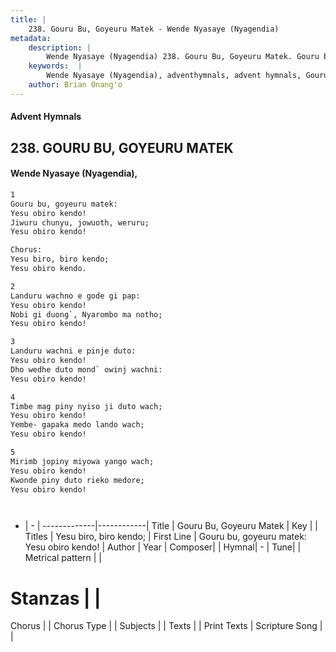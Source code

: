 ```yaml
---
title: |
    238. Gouru Bu, Goyeuru Matek - Wende Nyasaye (Nyagendia)
metadata:
    description: |
        Wende Nyasaye (Nyagendia) 238. Gouru Bu, Goyeuru Matek. Gouru bu, goyeuru matek: Yesu obiro kendo! Jiwuru chunyu, jowuoth, weruru; Yesu obiro kendo!  Chorus: Yesu biro, biro kendo; Yesu obiro kendo.  
    keywords:  |
        Wende Nyasaye (Nyagendia), adventhymnals, advent hymnals, Gouru Bu, Goyeuru Matek, Gouru bu, goyeuru matek: Yesu obiro kendo!. Yesu biro, biro kendo;
    author: Brian Onang'o
---
```


#### Advent Hymnals
## 238. GOURU BU, GOYEURU MATEK
####  Wende Nyasaye (Nyagendia),

```txt
1
Gouru bu, goyeuru matek:
Yesu obiro kendo!
Jiwuru chunyu, jowuoth, weruru;
Yesu obiro kendo!

Chorus:
Yesu biro, biro kendo;
Yesu obiro kendo.

2
Landuru wachno e gode gi pap:
Yesu obiro kendo!
Nobi gi duong`, Nyarombo ma notho;
Yesu obiro kendo!

3
Landuru wachni e pinje duto:
Yesu obiro kendo!
Dho wedhe duto mond` owinj wachni:
Yesu obiro kendo!

4
Timbe mag piny nyiso ji duto wach;
Yesu obiro kendo!
Yembe- gapaka medo lando wach;
Yesu obiro kendo!

5
Mirimb jopiny miyowa yango wach;
Yesu obiro kendo!
Kwonde piny duto rieko medore;
Yesu obiro kendo!




```

- |   -  |
-------------|------------|
Title | Gouru Bu, Goyeuru Matek |
Key |  |
Titles | Yesu biro, biro kendo; |
First Line | Gouru bu, goyeuru matek: Yesu obiro kendo! |
Author | 
Year | 
Composer| |
Hymnal|  - |
Tune|  |
Metrical pattern | |
# Stanzas |  |
Chorus |  |
Chorus Type |  |
Subjects | |
Texts |  |
Print Texts | 
Scripture Song |  |
    
